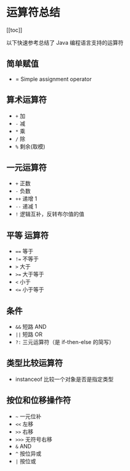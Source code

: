 # 运算符总结
[[toc]]

以下快速参考总结了 Java 编程语言支持的运算符

## 简单赋值

* = Simple assignment operator

## 算术运算符

* `+`  加            
* `-`  减    
* `*`  乘    
* `/`  除    
* `%`  剩余(取模)

## 一元运算符

* `+`  正数
* `-`  负数
* `++` 递增 1
* `--` 递减 1
* `!`  逻辑互补，反转布尔值的值

## 平等 运算符

* `==`      等于
* `!=`      不等于
* `>`       大于
* `>=`      大于等于
* `<`       小于
* `<=`      小于等于

## 条件

* `&&`      短路 AND
* `||`      短路 OR
* `?:`      三元运算符（是 if-then-else 的简写）

## 类型比较运算符

* instanceof  比较一个对象是否是指定类型

## 按位和位移操作符

* `~`       一元位补
* `<<`      左移
* `>>`      右移
* `>>>`     无符号右移
* `&`       AND
* `^`       按位异或
* `|`       按位或
